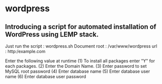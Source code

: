 # wordpress

## Introducing a script for automated installation of WordPress using LEMP stack.

Just run the script : wordpress.sh
Document root : /var/www/wordpress
url : http:/example.com

Enter the following value at runtime
(1) To install all packages enter "Y" for each packages.
(2) Enter the Domain Name.
(3) Enter password to set MySQL root password
(4) Enter database name
(5) Enter database user name
(6) Enter database user password
